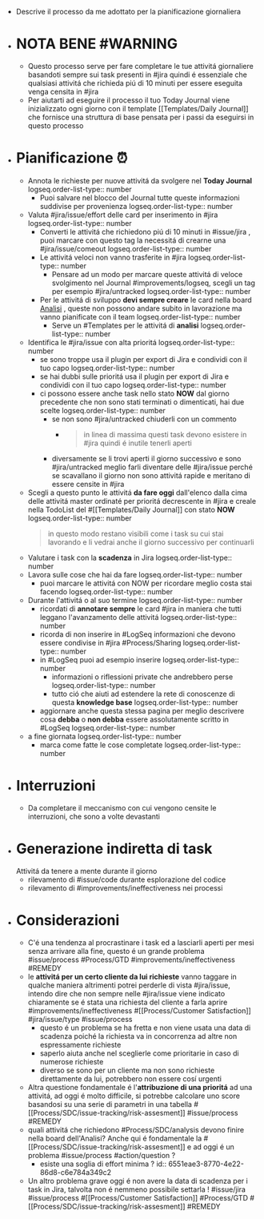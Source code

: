 - Descrive il processo da me adottato per la pianificazione giornaliera
- # NOTA BENE #WARNING
	- Questo processo serve per fare completare le tue attivitá giornaliere basandoti sempre sui task presenti in #jira quindi é essenziale che qualsiasi attivitá che richieda piú di 10 minuti per essere eseguita venga censita in #jira
	- Per aiutarti ad eseguire il processo il tuo Today Journal viene inizializzato ogni giorno con il template [[Templates/Daily Journal]] che fornisce una struttura di base pensata per i passi da eseguirsi in questo processo
- # Pianificazione ⏰
	- Annota le richieste per nuove attivitá da svolgere nel **Today Journal**
	  logseq.order-list-type:: number
		- Puoi salvare nel blocco  del Journal tutte queste informazioni suddivise per provenienza
		  logseq.order-list-type:: number
	- Valuta #jira/issue/effort delle card per inserimento in #jira
	  logseq.order-list-type:: number
		- Converti le attivitá che richiedono piú di 10 minuti in #issue/jira , puoi marcare con questo tag la necessitá di crearne una #jira/issue/comeout
		  logseq.order-list-type:: number
		- Le attivitá veloci non vanno trasferite in #jira
		  logseq.order-list-type:: number
			- Pensare ad un modo per marcare queste attivitá di veloce svolgimento nel Journal #improvements/logseq, scegli un tag per esempio #jira/untracked
			  logseq.order-list-type:: number
		- Per le attivitá di sviluppo **devi sempre creare** le card nella board [Analisi](https://gsped.atlassian.net/jira/software/projects/AN/boards/37) , queste non possono andare subito in lavorazione ma vanno pianificate con il team
		  logseq.order-list-type:: number
			- Serve un #Templates per le attivitá di **analisi**
			  logseq.order-list-type:: number
	- Identifica le #jira/issue con alta prioritá
	  logseq.order-list-type:: number
		- se sono troppe usa il plugin per export di Jira e condividi con il tuo capo
		  logseq.order-list-type:: number
		- se hai dubbi sulle prioritá usa il plugin per export di Jira e condividi con il tuo capo
		  logseq.order-list-type:: number
		- ci possono essere anche task nello stato **NOW** dal giorno precedente che non sono stati terminati o dimenticati, hai due scelte
		  logseq.order-list-type:: number
			- se non sono #jira/untracked chiuderli con un commento
				- > in linea di massima questi task devono esistere in #jira quindi é inutile tenerli aperti
			- diversamente se li trovi aperti il giorno successivo e sono #jira/untracked meglio farli diventare delle #jira/issue perché se scavallano il giorno non sono attivitá rapide e meritano di essere censite in #jira
	- Scegli a questo punto le attivitá **da fare oggi** dall'elenco dalla cima delle attivitá master ordinaté per prioritá decrescente in #jira e creale nella TodoList del #[[Templates/Daily Journal]] con stato **NOW**
	  logseq.order-list-type:: number
	  > in questo modo restano visibili come i task su cui stai lavorando e li vedrai anche il giorno successivo per continuarli
	- Valutare i task con la **scadenza** in Jira
	  logseq.order-list-type:: number
	- Lavora sulle cose che hai da fare
	  logseq.order-list-type:: number
		- puoi marcare le attivitá con NOW per ricordare meglio costa stai facendo
		  logseq.order-list-type:: number
	- Durante l'attivitá o al suo termine
	  logseq.order-list-type:: number
		- ricordati di **annotare sempre** le card #jira in maniera che tutti leggano l'avanzamento delle attivitá
		  logseq.order-list-type:: number
		- ricorda di non inserire in #LogSeq informazioni che devono essere condivise in #jira #Process/Sharing
		  logseq.order-list-type:: number
		- in #LogSeq puoi ad esempio inserire
		  logseq.order-list-type:: number
			- informazioni o riflessioni private che andrebbero perse
			  logseq.order-list-type:: number
			- tutto ció che aiuti ad estendere la rete di conoscenze di questa **knowledge base**
			  logseq.order-list-type:: number
		- aggiornare anche questa stessa pagina per meglio descrivere cosa  **debba** o **non debba** essere assolutamente scritto in #LogSeq
		  logseq.order-list-type:: number
	- a fine giornata
	  logseq.order-list-type:: number
		- marca come fatte le cose completate
		  logseq.order-list-type:: number
- # Interruzioni
	- Da completare il meccanismo con cui vengono censite le interruzioni, che sono a volte devastanti
- # Generazione indiretta di task
  Attivitá da tenere a mente durante il giorno
	- rilevamento di #issue/code durante esplorazione del codice
	- rilevamento di #improvements/ineffectiveness nei processi
- # Considerazioni
	- C'é una tendenza al procrastinare i task ed a lasciarli aperti per mesi senza arrivare alla fine, questo é un grande problema #issue/process #Process/GTD #improvements/ineffectiveness #REMEDY
	- le **attivitá per un certo cliente da lui richieste** vanno taggare in qualche maniera altrimenti potrei perderle di vista #jira/issue, intendo dire che non sempre nelle #jira/issue viene indicato chiaramente se é stata una richiesta del cliente a farla aprire #improvements/ineffectiveness #[[Process/Customer Satisfaction]] #jira/issue/type #issue/process
		- questo é un problema se ha fretta e non viene usata una data di scadenza poiché la richiesta va in concorrenza ad altre non espressamente richieste
		- saperlo aiuta anche nel sceglierle come prioritarie in caso di numerose richieste
		- diverso se sono per un cliente ma non sono richieste direttamente da lui, potrebbero non essere cosí urgenti
	- Altra questione fondamentale é l'**attribuzione di una prioritá** ad una attivitá, ad oggi é molto difficile, si potrebbe calcolare uno score basandosi su una serie di parametri in una tabella #[[Process/SDC/issue-tracking/risk-assesment]] #issue/process #REMEDY
	- quali attivitá che richiedono #Process/SDC/analysis devono finire nella board dell'Analisi?  Anche qui é fondamentale la #[[Process/SDC/issue-tracking/risk-assesment]] e ad oggi é un problema #issue/process  #action/question ?
		- esiste una soglia di effort minima ?
		  id:: 6551eae3-8770-4e22-86d8-c6e784a349c2
	- Un altro problema grave oggi é non avere la data di scadenza per i task in Jira, talvolta non é nemmeno possibile settarla ! #issue/jira #issue/process #[[Process/Customer Satisfaction]] #Process/GTD #[[Process/SDC/issue-tracking/risk-assesment]] #REMEDY